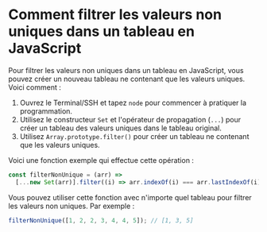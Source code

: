 # Comment filtrer les valeurs non uniques dans un tableau en JavaScript

Pour filtrer les valeurs non uniques dans un tableau en JavaScript, vous pouvez créer un nouveau tableau ne contenant que les valeurs uniques. Voici comment :

1. Ouvrez le Terminal/SSH et tapez `node` pour commencer à pratiquer la programmation.
2. Utilisez le constructeur `Set` et l'opérateur de propagation (`...`) pour créer un tableau des valeurs uniques dans le tableau original.
3. Utilisez `Array.prototype.filter()` pour créer un tableau ne contenant que les valeurs uniques.

Voici une fonction exemple qui effectue cette opération :

```js
const filterNonUnique = (arr) =>
  [...new Set(arr)].filter((i) => arr.indexOf(i) === arr.lastIndexOf(i));
```

Vous pouvez utiliser cette fonction avec n'importe quel tableau pour filtrer les valeurs non uniques. Par exemple :

```js
filterNonUnique([1, 2, 2, 3, 4, 4, 5]); // [1, 3, 5]
```
